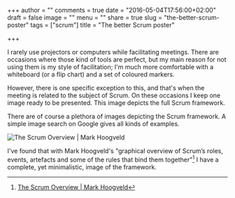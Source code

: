+++
author = ""
comments = true
date = "2016-05-04T17:56:00+02:00"
draft = false
image = ""
menu = ""
share = true
slug = "the-better-scrum-poster"
tags = ["scrum"]
title = "The better Scrum poster"

+++

I rarely use projectors or computers while facilitating meetings. There are occasions where those kind of tools are perfect, but my main reason for not using them is my style of facilitation; I'm much more comfortable with a whiteboard (or a flip chart) and a  set of coloured markers.

However, there is one specific exception to this, and that's when the meeting is related to the subject of Scrum. On these occasions I keep one image ready to be presented. This image depicts the full Scrum framework.

There are of course a plethora of images depicting the Scrum framework. A simple image search on Google gives all kinds of examples.

![The Scrum Overview | Mark Hoogveld](https://markhoogveld.files.wordpress.com/2015/09/scrum-overview-by-mark-hoogveld-1-1024.jpg)

I've found that with Mark Hoogveld's "graphical overview of Scrum’s roles, events, artefacts and some of the rules that bind them together"[^n] I have a complete, yet minimalistic, image of the framework.

[^n]: [The Scrum Overview | Mark Hoogveld](https://markhoogveld.wordpress.com/2015/10/03/the-scrum-overview/)
